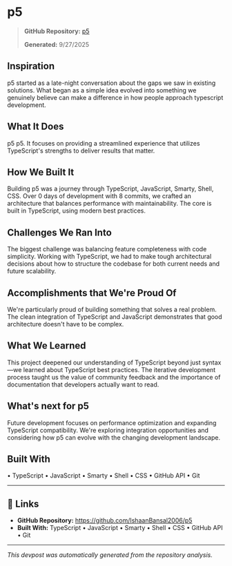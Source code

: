 # p5

> **GitHub Repository:** [p5](https://github.com/IshaanBansal2006/p5)
> 
> **Generated:** 9/27/2025

## Inspiration
p5 started as a late-night conversation about the gaps we saw in existing solutions. What began as a simple idea evolved into something we genuinely believe can make a difference in how people approach typescript development.

## What It Does
p5 p5. It focuses on providing a streamlined experience that utilizes TypeScript's strengths to deliver results that matter.

## How We Built It
Building p5 was a journey through TypeScript, JavaScript, Smarty, Shell, CSS. Over 0 days of development with 8 commits, we crafted an architecture that balances performance with maintainability. The core is built in TypeScript, using modern best practices.

## Challenges We Ran Into
The biggest challenge was balancing feature completeness with code simplicity. Working with TypeScript, we had to make tough architectural decisions about how to structure the codebase for both current needs and future scalability.

## Accomplishments that We're Proud Of
We're particularly proud of building something that solves a real problem.  The clean integration of TypeScript and JavaScript demonstrates that good architecture doesn't have to be complex.

## What We Learned
This project deepened our understanding of TypeScript beyond just syntax—we learned about TypeScript best practices. The iterative development process taught us the value of community feedback and the importance of documentation that developers actually want to read.

## What's next for p5
Future development focuses on performance optimization and expanding TypeScript compatibility. We're exploring integration opportunities and considering how p5 can evolve with the changing development landscape.

## Built With
• TypeScript
• JavaScript
• Smarty
• Shell
• CSS
• GitHub API
• Git

---

## 🔗 Links
- **GitHub Repository:** https://github.com/IshaanBansal2006/p5
- **Built With:** TypeScript • JavaScript • Smarty • Shell • CSS • GitHub API • Git

---
*This devpost was automatically generated from the repository analysis.*
